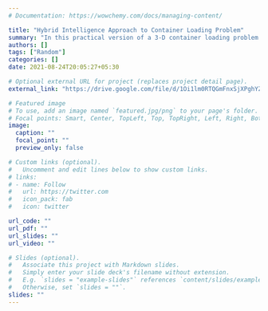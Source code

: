 ```yaml
---
# Documentation: https://wowchemy.com/docs/managing-content/

title: "Hybrid Intelligence Approach to Container Loading Problem"
summary: "In this practical version of a 3-D container loading problem with the added challenge of handling multi-drop (destination) constraint, we provide a heuristic-based algorithm that gives better packing efficiency sujected to orientation and position constraints of the packages than conventional 3-D knapsack problems."
authors: []
tags: ["Random"]
categories: []
date: 2021-08-24T20:05:27+05:30

# Optional external URL for project (replaces project detail page).
external_link: "https://drive.google.com/file/d/1Oi1lm0RTQGmFnxSjXPghYZkjBSWmTLM1/view?usp=sharing"

# Featured image
# To use, add an image named `featured.jpg/png` to your page's folder.
# Focal points: Smart, Center, TopLeft, Top, TopRight, Left, Right, BottomLeft, Bottom, BottomRight.
image:
  caption: ""
  focal_point: ""
  preview_only: false

# Custom links (optional).
#   Uncomment and edit lines below to show custom links.
# links:
# - name: Follow
#   url: https://twitter.com
#   icon_pack: fab
#   icon: twitter

url_code: ""
url_pdf: ""
url_slides: ""
url_video: ""

# Slides (optional).
#   Associate this project with Markdown slides.
#   Simply enter your slide deck's filename without extension.
#   E.g. `slides = "example-slides"` references `content/slides/example-slides.md`.
#   Otherwise, set `slides = ""`.
slides: ""
---
```

